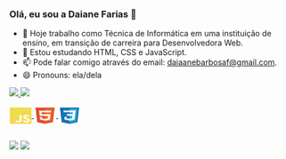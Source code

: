 ### Olá, eu sou a Daiane Farias 👋

- 🔭 Hoje trabalho como Técnica de Informática em uma instituição de ensino, em transição de carreira para Desenvolvedora Web.
- 🌱 Estou estudando HTML, CSS e JavaScript.
- 📫 Pode falar comigo através do email: daiaanebarbosaf@gmail.com.
- 😄 Pronouns: ela/dela

<div>
  <a href="https://github.com/daiaanebarbosaf">
  <img height="150em" src="https://github-readme-stats.vercel.app/api?username=daiaanebarbosaf&show_icons=true&theme=material-palenight&include_all_commits=true&count_private=true"/>
  <img height="150em" src="https://github-readme-stats.vercel.app/api/top-langs/?username=daiaanebarbosaf&layout=compact&langs_count=7&theme=material-palenight"/>
</div>

<div style="display: inline_block"><br>
  <img align="center" alt="Dai-Js" height="30" width="40" src="https://raw.githubusercontent.com/devicons/devicon/master/icons/javascript/javascript-plain.svg">
  <img align="center" alt="Dai-HTML" height="30" width="40" src="https://raw.githubusercontent.com/devicons/devicon/master/icons/html5/html5-original.svg">
  <img align="center" alt="Dai-CSS" height="30" width="40" src="https://raw.githubusercontent.com/devicons/devicon/master/icons/css3/css3-original.svg">

 ##
 
<div>
  <a href="https://instagram.com/daiaanebarbosaf" target="_blank"><img src="https://img.shields.io/badge/-Instagram-%23E4405F?style=for-the-badge&logo=instagram&logoColor=white" target="_blank"></a>
  <a href="https://www.linkedin.com/in/daiaanebarbosaf" target="_blank"><img src="https://img.shields.io/badge/-LinkedIn-%230077B5?style=for-the-badge&logo=linkedin&logoColor=white" target="_blank"></a> 
</div>
